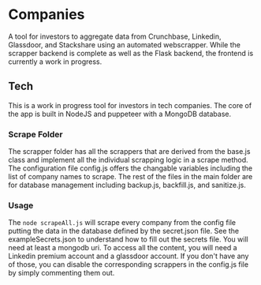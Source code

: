 # Companies
A tool for investors to aggregate data from Crunchbase, Linkedin, Glassdoor, and Stackshare using an automated webscrapper. While the scrapper backend is complete as well as the Flask backend, the frontend is currently a work in progress.  

## Tech 
This is a work in progress tool for investors in tech companies. The core of the app is built in NodeJS and puppeteer with a MongoDB database. 

### Scrape Folder
The scrapper folder has all the scrappers that are derived from the base.js class and implement all the individual scrapping logic in a scrape method. The configuration file config.js offers the changable variables including the list of company names to scrape. The rest of the files in the main folder are for database management including backup.js, backfill.js, and sanitize.js. 

### Usage
The `node scrapeAll.js` will scrape every company from the config file putting the data in the database defined by the secret.json file. See the exampleSecrets.json to understand how to fill out the secrets file. You will need at least a mongodb uri. To access all the content, you will need a Linkedin premium account and a glassdoor account. If you don't have any of those, you can disable the corresponding scrappers in the config.js file by simply commenting them out. 


